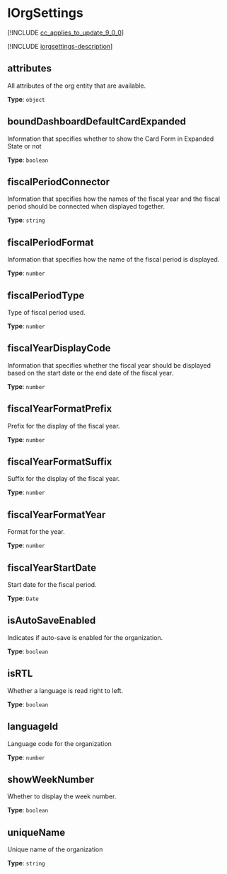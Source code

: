 # IOrgSettings

[!INCLUDE [cc_applies_to_update_9_0_0](../../../includes/cc_applies_to_update_9_0_0.md)]

[!INCLUDE [iorgsettings-description](includes/iorgsettings-description.md)]

## attributes

All attributes of the org entity that are available.

**Type**: `object`



## boundDashboardDefaultCardExpanded

Information that specifies whether to show the Card Form in Expanded State or not

**Type**: `boolean`




## fiscalPeriodConnector

Information that specifies how the names of the fiscal year and the fiscal period should be connected when displayed together.

**Type**: `string`




## fiscalPeriodFormat

Information that specifies how the name of the fiscal period is displayed.

**Type**: `number`




## fiscalPeriodType

Type of fiscal period used.

**Type**: `number`




## fiscalYearDisplayCode

Information that specifies whether the fiscal year should be displayed based on the start date or the end date of the fiscal year.

**Type**: `number`




## fiscalYearFormatPrefix

Prefix for the display of the fiscal year.

**Type**: `number`




## fiscalYearFormatSuffix

Suffix for the display of the fiscal year.

**Type**: `number`




## fiscalYearFormatYear

Format for the year.

**Type**: `number`




## fiscalYearStartDate

Start date for the fiscal period.

**Type**: `Date`




## isAutoSaveEnabled

Indicates if auto-save is enabled for the organization.

**Type**: `boolean`




## isRTL

Whether a language is read right to left.

**Type**: `boolean`




## languageId

Language code for the organization

**Type**: `number`




## showWeekNumber

Whether to display the week number.

**Type**: `boolean`




## uniqueName

Unique name of the organization

**Type**: `string`

